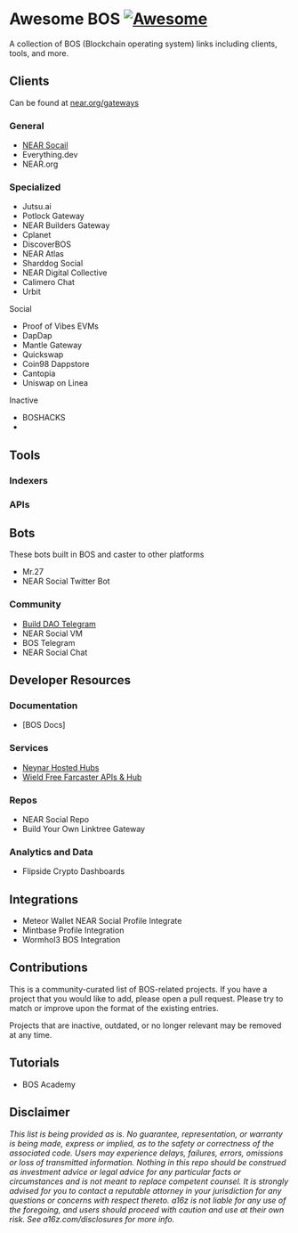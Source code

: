 
# Awesome BOS [![Awesome](https://awesome.re/badge.svg)](https://awesome.re)
A collection of BOS (Blockchain operating system) links including clients, tools, and more.

## Clients

Can be found at [near.org/gateways](https://near.org/gateways)

### General

- [NEAR Socail](https://near.social)
- Everything.dev
- NEAR.org

### Specialized

- Jutsu.ai
- Potlock Gateway
- NEAR Builders Gateway
- Cplanet
- DiscoverBOS
- NEAR Atlas
- Sharddog Social
- NEAR Digital Collective 
- Calimero Chat
- Urbit


Social
- Proof of Vibes
EVMs
- DapDap
- Mantle Gateway
- Quickswap
- Coin98 Dappstore
- Cantopia
- Uniswap on Linea

Inactive
- BOSHACKS
- 



## Tools

### Indexers


### APIs

## Bots

These bots built in BOS and caster to other platforms

- Mr.27
- NEAR Social Twitter Bot

### Community

- [Build DAO Telegram](https://nearbuilders.com/tg-builders)
- NEAR Social VM
- BOS Telegram
- NEAR Social Chat

## Developer Resources

### Documentation

- [BOS Docs]

### Services

- [Neynar Hosted Hubs](https://hubs.neynar.com)
- [Wield Free Farcaster APIs & Hub](https://docs.wield.co/farcaster/api)

### Repos

- NEAR Social Repo
- Build Your Own Linktree Gateway

### Analytics and Data

- Flipside Crypto Dashboards

## Integrations
- Meteor Wallet NEAR Social Profile Integrate
- Mintbase Profile Integration
- Wormhol3 BOS Integration

## Contributions

This is a community-curated list of BOS-related projects. If you have a project that you would like to add, please open a pull request. Please try to match or improve upon the format of the existing entries.

Projects that are inactive, outdated, or no longer relevant may be removed at any time.


## Tutorials
- BOS Academy

## Disclaimer

_This list is being provided as is. No guarantee, representation, or warranty is being made, express or implied, as to the safety or correctness of the associated code. Users may experience delays, failures, errors, omissions or loss of transmitted information. Nothing in this repo should be construed as investment advice or legal advice for any particular facts or circumstances and is not meant to replace competent counsel. It is strongly advised for you to contact a reputable attorney in your jurisdiction for any questions or concerns with respect thereto. a16z is not liable for any use of the foregoing, and users should proceed with caution and use at their own risk. See a16z.com/disclosures for more info._

